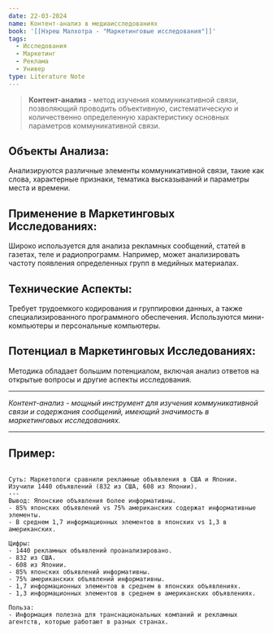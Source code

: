 ```yaml
---
date: 22-03-2024
name: Контент-анализ в медиаисследованиях
book: '[[Нэреш Малхотра - "Маркетинговые исследования"]]'
tags:
  - Исследования
  - Маркетинг
  - Реклама
  - Универ
type: Literature Note
---
```

> **Контент-анализ** - метод изучения коммуникативной связи, позволяющий проводить объективную, систематическую и количественно определенную характеристику основных параметров коммуникативной связи.

## Объекты Анализа:
Анализируются различные элементы коммуникативной связи, такие как слова, характерные признаки, тематика высказываний и параметры места и времени.
## Применение в Маркетинговых Исследованиях:
Широко используется для анализа рекламных сообщений, статей в газетах, теле и радиопрограмм. Например, может анализировать частоту появления определенных групп в медийных материалах.
## Технические Аспекты: 
Требует трудоемкого кодирования и группировки данных, а также специализированного программного обеспечения. Используются мини-компьютеры и персональные компьютеры.
## Потенциал в Маркетинговых Исследованиях:
Методика обладает большим потенциалом, включая анализ ответов на открытые вопросы и другие аспекты исследования.

---

_Контент-анализ - мощный инструмент для изучения коммуникативной связи и содержания сообщений, имеющий значимость в маркетинговых исследованиях._

---
## Пример:

```

Суть: Маркетологи сравнили рекламные объявления в США и Японии. Изучили 1440 объявлений (832 из США, 608 из Японии).
---
Вывод: Японские объявления более информативны.
- 85% японских объявлений vs 75% американских содержат информативные элементы.
- В среднем 1,7 информационных элементов в японских vs 1,3 в американских.

Цифры:
- 1440 рекламных объявлений проанализировано.
- 832 из США.
- 608 из Японии.
- 85% японских объявлений информативны.
- 75% американских объявлений информативны.
- 1,7 информационных элементов в среднем в японских объявлениях.
- 1,3 информационных элементов в среднем в американских объявлениях.

Польза:
- Информация полезна для транснациональных компаний и рекламных агентств, которые работают в разных странах.

```
